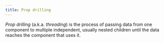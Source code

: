 ```yaml
---
title: Prop drilling
---
```


_Prop drilling_ (a.k.a. _threading_) is the process of passing data from one component to multiple independent, usually nested children until the data reaches the component that uses it.

